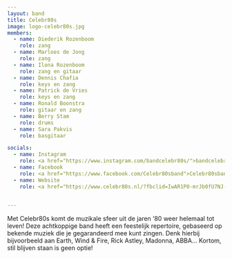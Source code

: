 ```yaml
---
layout: band
title: Celebr80s
image: logo-celebr80s.jpg
members:
  - name: Diederik Rozenboom
    role: zang
  - name: Marloes de Jong
    role: zang
  - name: Ilona Rozenboom
    role: zang en gitaar
  - name: Dennis Chafia
    role: keys en zang
  - name: Patrick de Vries
    role: keys en zang
  - name: Ronald Boonstra
    role: gitaar en zang
  - name: Berry Stam
    role: drums
  - name: Sara Pakvis
    role: basgitaar

socials:
  - name: Instagram
    role: <a href="https://www.instagram.com/bandcelebr80s/">bandcelebr80s</a>
  - name: Facebook
    role: <a href="https://www.facebook.com/Celebr80sband">Celebr80sband</a>
  - name: Website
    role: <a href="https://www.celebr80s.nl/?fbclid=IwAR1P0-mrJb0fU7NJ-yErm9K1rHSOdHN5stCjcFOdIXMTOs9Y9EkVsu6HrII">www.celebr80s.nl</a>

    
---
```


Met Celebr80s komt de muzikale sfeer uit de jaren ‘80 weer helemaal tot leven! Deze achtkoppige band heeft een feestelijk repertoire, gebaseerd op bekende muziek die je gegarandeerd mee kunt zingen. Denk hierbij bijvoorbeeld aan Earth, Wind & Fire, Rick Astley, Madonna, ABBA… Kortom, stil blijven staan is geen optie!



